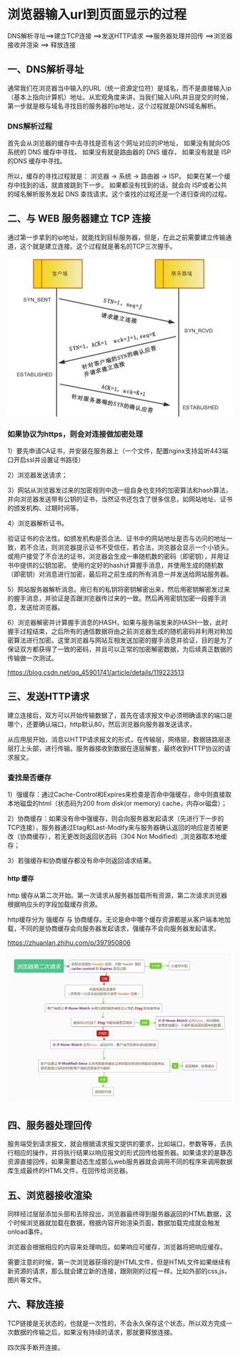 # 浏览器输入url到页面显示的过程

DNS解析寻址==>建立TCP连接 ==>发送HTTP请求 ==>服务器处理并回传 ==>浏览器接收并渲染 ==> 释放连接

## 一、DNS解析寻址 

通常我们在浏览器当中输入的URL（统一资源定位符）是域名，而不是直接输入ip（基本上指向计算机）地址。从宏观角度来讲，当我们输入URL并且提交的时候，第一步就是根与域名寻找目的服务器的ip地址，这个过程就是DNS域名解析。

### DNS解析过程

首先会从浏览器的缓存中去寻找是否有这个网址对应的IP地址，
如果没有就向OS系统的 DNS 缓存中寻找，
如果没有就是路由器的 DNS 缓存， 
如果没有就是 ISP 的DNS 缓存中寻找。 

所以，缓存的寻找过程就是：
浏览器 -> 系统 -> 路由器 -> ISP。 如果在某一个缓存中找到的话，就直接跳到下一步。
如果都没有找到的话，就会向 ISP或者公共的域名解析服务发起 DNS 查找请求。这个查找的过程还是一个递归查询的过程。

## 二、与 WEB 服务器建立 TCP 连接

通过第一步拿到的ip地址，就能找到目标服务器，但是，在此之前需要建立传输通道，这个就是建立连接。这个过程就是著名的TCP三次握手。

![](.img/2023-05-22-11-06-34.png)

### 如果协议为https，则会对连接做加密处理

1）要先申请CA证书，并安装在服务器上（一个文件，配置nginx支持监听443端口开启ssl并设置证书路径）

2）浏览器发送请求；

3）网站从浏览器发过来的加密规则中选一组自身也支持的加密算法和hash算法，并向浏览器发送带有公钥的证书，当然证书还包含了很多信息，如网站地址、证书的颁发机构、过期时间等。

4）浏览器解析证书。

验证证书的合法性。如颁发机构是否合法、证书中的网站地址是否与访问的地址一致，若不合法，则浏览器提示证书不受信任，若合法，浏览器会显示一个小锁头。
或用户接受了不合法的证书，浏览器会生成一串随机数的密码（即密钥），并用证书中提供的公钥加密。
使用约定好的hash计算握手消息，并使用生成的随机数（即密钥）对消息进行加密，最后将之前生成的所有消息一并发送给网站服务器。

5）网站服务器解析消息。用已有的私钥将密钥解密出来，然后用密钥解密发过来的握手消息，并验证是否跟浏览器传过来的一致。然后再用密钥加密一段握手消息，发送给浏览器。

6）浏览器解密并计算握手消息的HASH，如果与服务端发来的HASH一致，此时握手过程结束，之后所有的通信数据将由之前浏览器生成的随机密码并利用对称加密算法进行加密。这里浏览器与网站互相发送加密的握手消息并验证，目的是为了保证双方都获得了一致的密码，并且可以正常的加密解密数据，为后续真正数据的传输做一次测试。

https://blog.csdn.net/qq_45901741/article/details/119223513

## 三、发送HTTP请求

建立连接后，双方可以开始传输数据了，首先在请求报文中必须明确请求的端口是哪个，还要确认端口，http默认80，然后浏览器向服务器发送请求，

从应用层开始，消息以HTTP请求报文的形式，在传输层，网络层，数据链路层逐层打上头部，进行传输。服务器接收到数据在逐层解套，最终收到HTTP协议的请求报文。

### 查找是否缓存

1）强缓存：通过Cache-Control和Expires来检查是否命中强缓存，命中则直接取本地磁盘的html（状态码为200
from disk(or memory) cache，内存or磁盘）；

2）协商缓存：如果没有命中强缓存，则会向服务器发起请求（先进行下一步的TCP连接），服务器通过Etag和Last-Modify来与服务器确认返回的响应是否被更改（协商缓存），若无更改则返回状态码（304
Not Modified）,浏览器取本地缓存；

3）若强缓存和协商缓存都没有命中则返回请求结果。

#### http 缓存

http 缓存从第二次开始。第一次请求从服务器加载所有资源，第二次请求浏览器根据响应头的字段加载缓存资源。

http缓存分为 强缓存 与 协商缓存。无论是命中哪个缓存资源都是从客户端本地加载，不同的是协商缓存会向服务器发起请求，强缓存不会向服务器发起请求。

https://zhuanlan.zhihu.com/p/397950806

![](.img/2023-05-22-11-14-57.png)


## 四、服务器处理回传

服务端受到请求报文，就会根据请求报文提供的要求，比如端口，参数等等，去执行相应的操作，并将执行结果以响应报文的形式回传给服务器。如果请求的是静态资源直接回传，如果需要动态生成那么web服务器就会调用不同的程序来调用数据库生成最终的HTML文件，在回传给浏览器。


## 五、浏览器接收渲染

同样经过层层添加头部和去除投出，浏览器最终得到服务器返回的HTML数据，这个时候浏览器就加载在数据，根据内容开始渲染页面，数据加载完成就会触发onload事件。

浏览器会根据相应的内容来处理响应。如果响应可缓存，浏览器将把响应缓存。

需要注意的时候，第一次浏览器获得的是HTML文件，但是HTML文件如果继续有新资源的请求，那么就会建立新的连接，跟刚刚的过程一样。比如外部的css,js，图片等文件。


## 六、释放连接

TCP链接是无状态的，也就是一次性的，不会永久保存这个状态，所以双方完成一次数据的传输之后，如果没有持续的请求，那就要释放连接。

四次挥手断开连接。